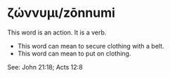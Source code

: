 # ζώννυμι/zōnnumi
This word is an action. It is a verb.

* This word can mean to secure clothing with a belt.
* This word can mean to put on clothing.

See: John 21:18; Acts 12:8
